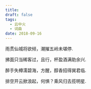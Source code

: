 ```yaml
---
title: 
draft: false
tags:
  - 云中火
  - 词曲
date: 2018-09-16
---
```

雨贯仙城将欲倾，潮摧五岭未堪停.

拂面只当稀客过，且行，杯盈酒满助余兴.

醉手失樽濡碧海，方醒，醇香招得巽君临.

排空开云掀浪起，何惧？乘风归去揽明星.